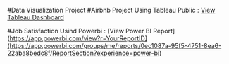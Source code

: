 #Data Visualization Project
#Airbnb Project Using Tableau Public :
[View Tableau Dashboard](https://public.tableau.com/app/profile/batoul.blaybel/viz/AirBnBFullProject_17124997962010/Dashboard1)

#Job Satisfaction Usind Powerbi :
[View Power BI Report](https://app.powerbi.com/view?r=YourReportID](https://app.powerbi.com/groups/me/reports/0ec1087a-95f5-4751-8ea6-22aba8bedc8f/ReportSection?experience=power-bi)
